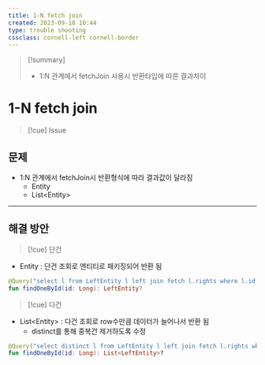 ```yaml
---
title: 1-N fetch join
created: 2023-09-18 10:44
type: trouble shooting
cssclass: cornell-left cornell-border
---
```

>[!summary] 
>- 1:N 관계에서 fetchJoin 사용시 반환타입에 따른 결과차이

# 1-N fetch join

>[!cue] Issue

## 문제
- 1:N 관계에서 fetchJoin시 반환형식에 따라 결과값이 달라짐
	- Entity
	- List\<Entity\>

---
## 해결 방안
>[!cue] 단건

- Entity : 단건 조회로 엔티티로 패키징되어 반환 됨

```kotlin title:"단건 반환" hl:2
@Query("select l from LeftEntity l left join fetch l.rights where l.id = :id")  
fun findOneById(id: Long): LeftEntity?
```

>[!cue] 다건

- List\<Entity\> : 다건 조회로 row수만큼 데이터가 늘어나서 반환 됨
	- distinct를 통해 중복건 제거하도록 수정

```kotlin title:"다건 반환" hl:2
@Query("select distinct l from LeftEntity l left join fetch l.rights where l.id = :id")  
fun findOneById(id: Long): List<LeftEntity>?
```
